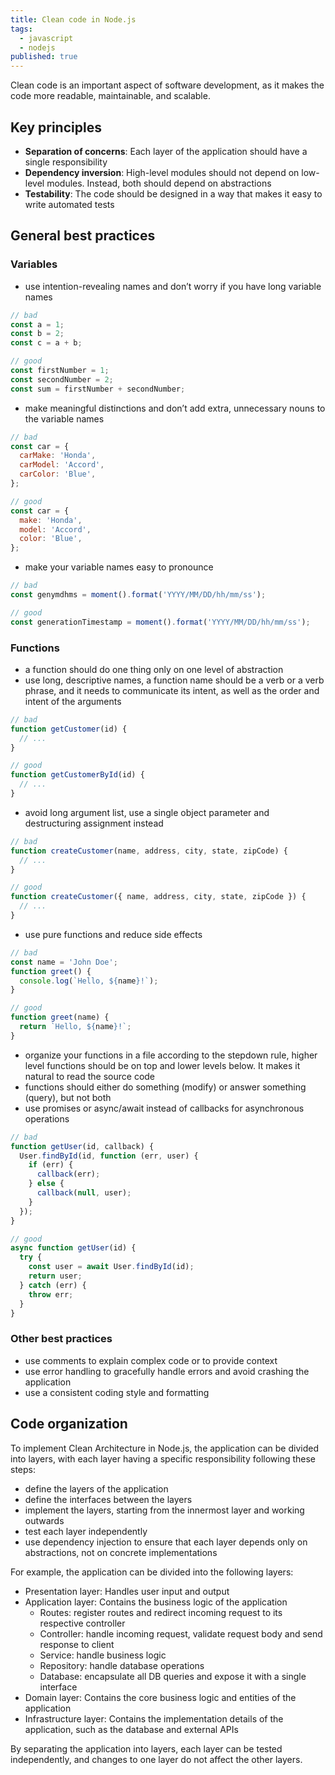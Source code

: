 ```yaml
---
title: Clean code in Node.js
tags:
  - javascript
  - nodejs
published: true
---
```


Clean code is an important aspect of software development, as it makes the code more readable, maintainable, and scalable.

<!--more-->

## Key principles

- **Separation of concerns**: Each layer of the application should have a single responsibility
- **Dependency inversion**: High-level modules should not depend on low-level modules. Instead, both should depend on abstractions
- **Testability**: The code should be designed in a way that makes it easy to write automated tests

## General best practices

### Variables

- use intention-revealing names and don’t worry if you have long variable names

```js
// bad
const a = 1;
const b = 2;
const c = a + b;

// good
const firstNumber = 1;
const secondNumber = 2;
const sum = firstNumber + secondNumber;
```

- make meaningful distinctions and don’t add extra, unnecessary nouns to the variable names

```js
// bad
const car = {
  carMake: 'Honda',
  carModel: 'Accord',
  carColor: 'Blue',
};

// good
const car = {
  make: 'Honda',
  model: 'Accord',
  color: 'Blue',
};
```

- make your variable names easy to pronounce

```js
// bad
const genymdhms = moment().format('YYYY/MM/DD/hh/mm/ss');

// good
const generationTimestamp = moment().format('YYYY/MM/DD/hh/mm/ss');
```

### Functions

- a function should do one thing only on one level of abstraction
- use long, descriptive names, a function name should be a verb or a verb phrase, and it needs to communicate its intent, as well as the order and intent of the arguments

```js
// bad
function getCustomer(id) {
  // ...
}

// good
function getCustomerById(id) {
  // ...
}
```

- avoid long argument list, use a single object parameter and destructuring assignment instead

```js
// bad
function createCustomer(name, address, city, state, zipCode) {
  // ...
}

// good
function createCustomer({ name, address, city, state, zipCode }) {
  // ...
}
```

- use pure functions and reduce side effects

```js
// bad
const name = 'John Doe';
function greet() {
  console.log(`Hello, ${name}!`);
}

// good
function greet(name) {
  return `Hello, ${name}!`;
}
```

- organize your functions in a file according to the stepdown rule, higher level functions should be on top and lower levels below. It makes it natural to read the source code
- functions should either do something (modify) or answer something (query), but not both
- use promises or async/await instead of callbacks for asynchronous operations

```js
// bad
function getUser(id, callback) {
  User.findById(id, function (err, user) {
    if (err) {
      callback(err);
    } else {
      callback(null, user);
    }
  });
}

// good
async function getUser(id) {
  try {
    const user = await User.findById(id);
    return user;
  } catch (err) {
    throw err;
  }
}
```

### Other best practices

- use comments to explain complex code or to provide context
- use error handling to gracefully handle errors and avoid crashing the application
- use a consistent coding style and formatting

## Code organization

To implement Clean Architecture in Node.js, the application can be divided into layers, with each layer having a specific responsibility following these steps:

- define the layers of the application
- define the interfaces between the layers
- implement the layers, starting from the innermost layer and working outwards
- test each layer independently
- use dependency injection to ensure that each layer depends only on abstractions, not on concrete implementations

For example, the application can be divided into the following layers:

- Presentation layer: Handles user input and output
- Application layer: Contains the business logic of the application
  - Routes: register routes and redirect incoming request to its respective controller
  - Controller: handle incoming request, validate request body and send response to client
  - Service: handle business logic
  - Repository: handle database operations
  - Database: encapsulate all DB queries and expose it with a single interface
- Domain layer: Contains the core business logic and entities of the application
- Infrastructure layer: Contains the implementation details of the application, such as the database and external APIs

By separating the application into layers, each layer can be tested independently, and changes to one layer do not affect the other layers.
